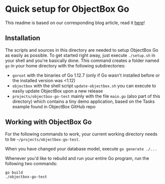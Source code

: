 # Quick setup for ObjectBox Go

This readme is based on our corresponding blog article, read it [here](https://objectbox.io/how-to-set-up-objectbox-go-on-raspberry-pi/)!

## Installation

The scripts and sources in this directory are needed to setup ObjectBox Go as easily as possible. To get started right away, just execute `./setup.sh` in your shell and you're basically done. This command creates a folder named `go` in your home directory with the following subdirectories:

- `goroot` with the binaries of Go 1.12.7 (only if Go wasn't installed before or the installed version was <1.12)
- `objectbox` with the shell script `update-objectbox.sh` you can execute to easily update ObjectBox upon a new release
- `projects/objectbox-go-test` mainly with the file `main.go` (also part of this directory) which contains a tiny demo application, based on the Tasks example found in ObjectBox GitHub repo 

## Working with ObjectBox Go

For the following commands to work, your current working directory needs to be `~/projects/objectbox-go-test`.

When you have changed your database model, execute `go generate ./...`

Whenever you'd like to rebuild and run your entire Go program, run the following two commands:

    go build
    ./objectbox-go-test
